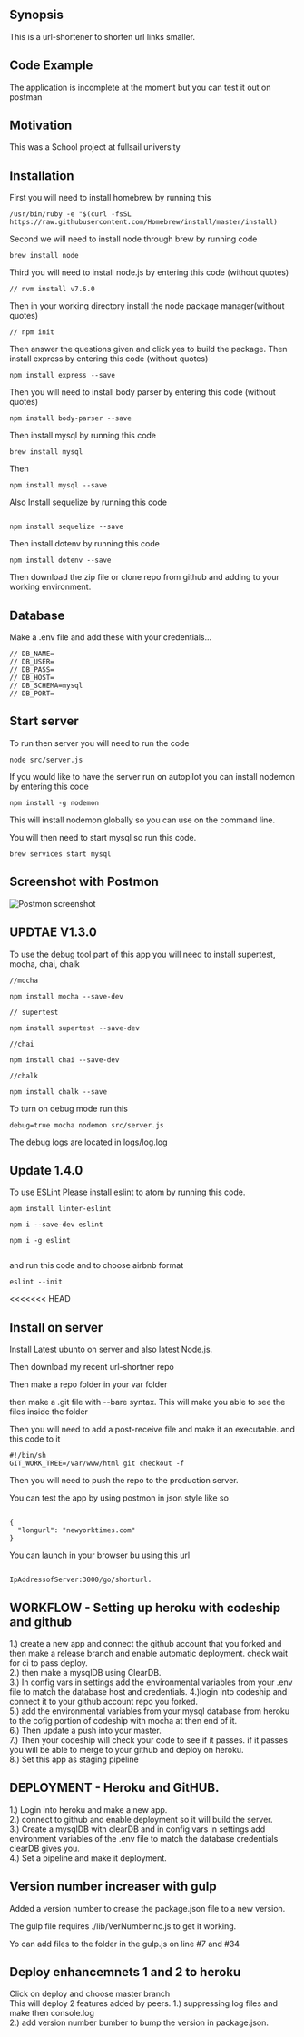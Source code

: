 
## Synopsis

This is a url-shortener to shorten url links smaller.

## Code Example

The application is incomplete at the moment but you can test it out on postman

## Motivation

This was a School project at fullsail university

## Installation
First you will need to install homebrew by running this
```
/usr/bin/ruby -e "$(curl -fsSL https://raw.githubusercontent.com/Homebrew/install/master/install)

```
Second we will need to install node through brew by running code
```
brew install node

```

Third you will need to install node.js by entering this code (without quotes)
```
// nvm install v7.6.0

```
Then in your working directory install the node package manager(without quotes)
```
// npm init

```
Then answer the questions given and click yes to build the package. Then install express by entering this code (without quotes)

```
npm install express --save

```

Then you will need to install body parser by entering this code (without quotes)
```
npm install body-parser --save

```
Then install mysql by running this code
```
brew install mysql

```
Then
```
npm install mysql --save

```
Also Install sequelize by running this code
```

npm install sequelize --save

```
Then install dotenv by running this code
```
npm install dotenv --save

```
Then download the zip file or clone repo from github and adding to your working environment.

## Database

Make a .env file and add these with your credentials...
```
// DB_NAME=  
// DB_USER=  
// DB_PASS=  
// DB_HOST=  
// DB_SCHEMA=mysql  
// DB_PORT=  
```

## Start server

To run then server you will need to run the code
```
node src/server.js
```

If you would like to have the server run on autopilot you can install nodemon by entering this code
```
npm install -g nodemon

```

This will install nodemon globally so you can use on the command line.

You will then need to start mysql so run this code.

```
brew services start mysql

```


## Screenshot with Postmon

![Postmon screenshot](http://i.imgur.com/RAJFESe.png)


## UPDTAE V1.3.0

To use the debug tool part of this app you will need to install supertest, mocha, chai, chalk

```
//mocha

npm install mocha --save-dev

// supertest

npm install supertest --save-dev

//chai

npm install chai --save-dev

//chalk

npm install chalk --save
```

To turn on debug mode run this

```
debug=true mocha nodemon src/server.js

```

The debug logs are located in logs/log.log

## Update 1.4.0

To use ESLint Please install eslint to atom by running this code.
```
apm install linter-eslint

npm i --save-dev eslint

npm i -g eslint


```

and run this code and to choose airbnb format
```
eslint --init

```
<<<<<<< HEAD

## Install on server

Install Latest ubunto on server and also latest Node.js.  

Then download my recent url-shortner repo

Then make a repo folder in your var folder  

then make a .git file with --bare syntax. This will make you able to see the files inside the folder  

Then you will need to add a post-receive file and make it an executable. and this code to it  
```
#!/bin/sh  
GIT_WORK_TREE=/var/www/html git checkout -f

```

Then you will need to push the repo to the production server.  

You can test the app by using postmon in json style like so  

```

{
  "longurl": "newyorktimes.com"
}

```


You can launch in your browser bu using this url

```

IpAddressofServer:3000/go/shorturl.

```
## WORKFLOW - Setting up heroku with codeship and github

1.) create a new app and connect the github account that you forked and then make a release branch and enable automatic deployment. check wait for ci to pass deploy.  
2.) then make a mysqlDB using ClearDB.  
3.) In config vars in settings add the environmental variables from your .env file to match the database host and credentials.
4.)login into codeship and connect it to your github account repo you forked.  
5.) add the environmental variables from your mysql database from heroku to the cofig portion of codeship with mocha at then end of it.  
6.) Then update a push into your master.  
7.) Then your codeship will check your code to see if it passes. if it passes you will be able to merge to your github and deploy on heroku.  
8.) Set this app as staging pipeline  

## DEPLOYMENT - Heroku and GitHUB.  

1.) Login into heroku and make a new app.  
2.) connect to github and enable deployment so it will build the server.  
3.) Create a mysqlDB with clearDB and in config vars in settings add environment variables of the .env file to match the database credentials clearDB gives you.  
4.) Set a pipeline and make it deployment.  

## Version number increaser with gulp

Added a version number to crease the package.json file to a new version.

The gulp file requires ./lib/VerNumberInc.js to get it working.

Yo can add files to the folder in the gulp.js on line #7 and #34

## Deploy enhancemnets 1 and 2 to heroku

Click on deploy and choose master branch  
This will deploy 2 features added by peers.
1.) suppressing log files and make then console.log  
2.) add version number bumber to bump the version in package.json.
